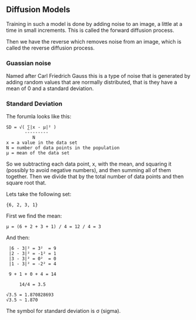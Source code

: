 ## Diffusion Models
Training in such a model is done by adding noise to an image, a little at a time
in small increments. This is called the forward diffusion process.

Then we have the reverse which removes noise from an image, which is called
the reverse diffusion process.

### Guassian noise
Named after Carl Friedrich Gauss this is a type of noise that is generated by
adding random values that are normally distributed, that is they have a mean of
0 and a standard deviation.

### Standard Deviation
The forumla looks like this:
```
SD = √( ∑|x - μ|² )         
       ---------
          N
x = a value in the data set
N = number of data points in the population
μ = mean of the data set
```
So we subtracting each data point, x, with the mean, and squaring it (possibly
to avoid negative numbers), and then summing all of them together. Then we
divide that by the total number of data points and then square root that.

Lets take the following set:
```
{6, 2, 3, 1}
```
First we find the mean:
```
μ = (6 + 2 + 3 + 1) / 4 = 12 / 4 = 3
```
And then:
```
 |6 - 3|² = 3²  = 9
 |2 - 3|² = -1² = 1 
 |3 - 3|² = 0²  = 0
 |1 - 3|² = -2² = 4

 9 + 1 + 0 + 4 = 14

     14/4 = 3.5

√3.5 = 1.870828693
√3.5 ~ 1.870
```
The symbol for standard deviation is σ (sigma).
